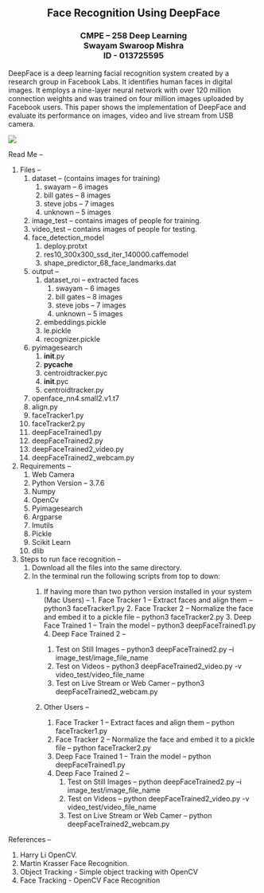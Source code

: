 <h2 align="center" > 
    Face Recognition Using DeepFace<br/>
</h2>
<h3 align="center" > 
    CMPE – 258 Deep Learning<br/>
    Swayam Swaroop Mishra<br/>
    ID - 013725595<br/>
</h3>

DeepFace is a deep learning facial recognition system created by a research group in Facebook Labs. It identifies human faces in digital images. It employs a nine-layer neural network with over 120 million connection weights and was trained on four million images uploaded by Facebook users. This paper shows the implementation of DeepFace and evaluate its performance on images, video and live stream from USB camera. 

<img src="https://github.com/Swayam595/Face-Recognition-With-OpenCV/blob/master/result.png" />

Read Me –
1.  Files –
    1.  dataset – (contains images for training)
        1.  swayam – 6 images
        2.	bill gates – 8 images
        3.	steve jobs – 7 images
        4.	unknown – 5 images
    2.	image_test – contains images of people for training.
    3.	video_test – contains images of people for testing.
    4.	face_detection_model
        1.	deploy.protxt
        2.	res10_300x300_ssd_iter_140000.caffemodel
        3.	shape_predictor_68_face_landmarks.dat
    5.	output – 
        1.	dataset_roi – extracted faces
            1.	swayam – 6 images
            2.	bill gates – 8 images
            3.	steve jobs – 7 images
            4.	unknown – 5 images
        2.	embeddings.pickle
        3.	le.pickle
        4.	recognizer.pickle
    6.	pyimagesearch
        1.	__init__.py
        2.	__pycache__
        3.	centroidtracker.pyc
        4.	__init__.pyc
        5.	centroidtracker.py
    7.	openface_nn4.small2.v1.t7
    8.	align.py
    9.	faceTracker1.py
    10.	faceTracker2.py
    11.	deepFaceTrained1.py
    12.	deepFaceTrained2.py
    13.	deepFaceTrained2_video.py
    14.	deepFaceTrained2_webcam.py
2.	Requirements –
    1.	Web Camera
    2.	Python Version – 3.7.6
    3.	Numpy
    4.	OpenCv
    5.	Pyimagesearch
    6.	Argparse
    7.	Imutils
    8.	Pickle
    9.	Scikit Learn
    10.	dlib
3.	Steps to run face recognition –
    1.  Download all the files into the same directory.
    2.	In the terminal run the following scripts from top to down:
        1.	 If having more than two python version installed in your system (Mac Users) – 
            1.	Face Tracker 1 – Extract faces and align them – python3 faceTracker1.py
            2.	Face Tracker 2 – Normalize the face and embed it to a pickle file – python3 faceTracker2.py
            3.	Deep Face Trained 1 – Train the model – python3 deepFaceTrained1.py
            4.	Deep Face Trained 2 – 
                1.	Test on Still Images – python3 deepFaceTrained2.py –i image_test/image_file_name
                2.	Test on Videos – python3 deepFaceTrained2_video.py -v video_test/video_file_name
                3.	Test on Live Stream or Web Camer – python3 deepFaceTrained2_webcam.py
        
        2. Other Users – 
            1.	Face Tracker 1 – Extract faces and align them – python faceTracker1.py
            2.	Face Tracker 2 – Normalize the face and embed it to a pickle file – python faceTracker2.py
            3.	Deep Face Trained 1 – Train the model – python deepFaceTrained1.py
            4.	Deep Face Trained 2 – 
                1.	Test on Still Images – python deepFaceTrained2.py –i image_test/image_file_name
                2.	Test on Videos – python deepFaceTrained2_video.py -v video_test/video_file_name
                3.	Test on Live Stream or Web Camer – python deepFaceTrained2_webcam.py

References –
1.	Harry Li OpenCV.
2.	Martin Krasser Face Recognition.
3.	Object Tracking - Simple object tracking with OpenCV
4.	Face Tracking - OpenCV Face Recognition
